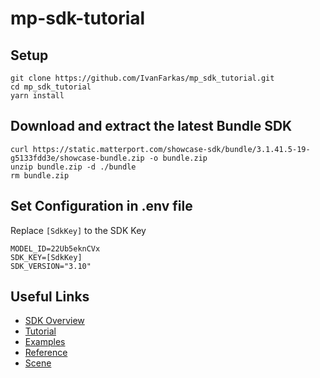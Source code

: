# mp-sdk-tutorial

## Setup
```shell
git clone https://github.com/IvanFarkas/mp_sdk_tutorial.git
cd mp_sdk_tutorial
yarn install
```

## Download and extract the latest Bundle SDK
```shell
curl https://static.matterport.com/showcase-sdk/bundle/3.1.41.5-19-g5133fdd3e/showcase-bundle.zip -o bundle.zip
unzip bundle.zip -d ./bundle
rm bundle.zip
```

## Set Configuration in .env file
Replace `[SdkKey]` to the SDK Key

```
MODEL_ID=22Ub5eknCVx
SDK_KEY=[SdkKey]
SDK_VERSION="3.10"
```

## Useful Links

- [SDK Overview](https://matterport.github.io/showcase-sdk/sdkbundle_home.html)
- [Tutorial](https://matterport.github.io/showcase-sdk/sdkbundle_tutorials_setup.html)
- [Examples](https://matterport.github.io/showcase-sdk/sdkbundle_examples_summary.html)
- [Reference](https://matterport.github.io/showcase-sdk/docs/sdkbundle/reference/current/index.html)
- [Scene](https://matterport.github.io/showcase-sdk/docs/sdkbundle/reference/current/modules/scene.html)
